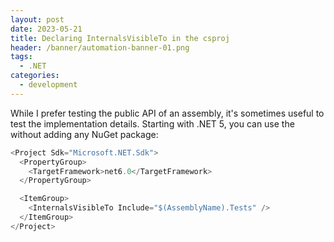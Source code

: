 ```yaml
---
layout: post
date: 2023-05-21
title: Declaring InternalsVisibleTo in the csproj
header: /banner/automation-banner-01.png
tags:
  - .NET
categories:
  - development
---
```


While I prefer testing the public API of an assembly, it's sometimes useful to test the implementation details.
Starting with .NET 5, you can use the <InternalsVisibleTo> without adding any NuGet package:
  
```csharp
<Project Sdk="Microsoft.NET.Sdk">
  <PropertyGroup>
    <TargetFramework>net6.0</TargetFramework>
  </PropertyGroup>

  <ItemGroup>
    <InternalsVisibleTo Include="$(AssemblyName).Tests" />
  </ItemGroup>
</Project>
```
